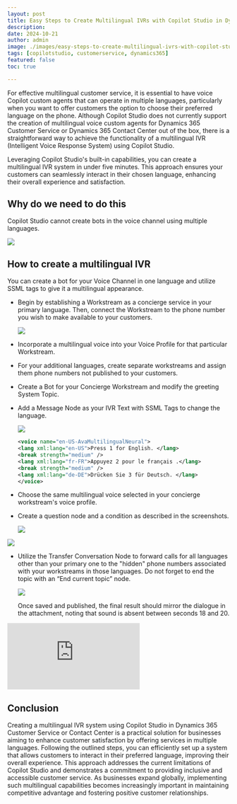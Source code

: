 ```yaml
---
layout: post
title: Easy Steps to Create Multilingual IVRs with Copilot Studio in Dynamics 365 Customer Service or ContactCenter
description: 
date: 2024-10-21
author: admin
image: ./images/easy-steps-to-create-multilingual-ivrs-with-copilot-studio-in-dynamics-365-customer-service-or-contactcenter.jpeg
tags: [copilotstudio, customerservice, dynamics365]
featured: false
toc: true

---
```


For effective multilingual customer service, it is essential to have voice Copilot custom agents that can operate in multiple languages, particularly when you want to offer customers the option to choose their preferred language on the phone. Although Copilot Studio does not currently support the creation of multilingual voice custom agents for Dynamics 365 Customer Service or Dynamics 365 Contact Center out of the box, there is a straightforward way to achieve the functionality of a multilingual IVR (Intelligent Voice Response System) using Copilot Studio.

Leveraging Copilot Studio's built-in capabilities, you can create a multilingual IVR system in under five minutes. This approach ensures your customers can seamlessly interact in their chosen language, enhancing their overall experience and satisfaction.

## Why do we need to do this

Copilot Studio cannot create bots in the voice channel using multiple languages.

![]({{site.baseurl}}/images/cm2iy07ml001y08me9sokaz7m.md/32feb528-28c0-4f03-ab15-ff2ed31e3fd1.png)

## How to create a multilingual IVR

You can create a bot for your Voice Channel in one language and utilize SSML tags to give it a multilingual appearance.

* Begin by establishing a Workstream as a concierge service in your primary language. Then, connect the Workstream to the phone number you wish to make available to your customers.
    
    ![]({{site.baseurl}}/images/cm2iy07ml001y08me9sokaz7m.md/d3921049-8b21-457a-81b5-48642e5140d2.png)
    
* Incorporate a multilingual voice into your Voice Profile for that particular Workstream.
    
* For your additional languages, create separate workstreams and assign them phone numbers not published to your customers.
    
* Create a Bot for your Concierge Workstream and modify the greeting System Topic.
    
* Add a Message Node as your IVR Text with SSML Tags to change the language.
    
    ![]({{site.baseurl}}/images/cm2iy07ml001y08me9sokaz7m.md/5c9f01f4-f20f-4528-8078-03862e019db9.png)
    
    ```xml
    <voice name="en-US-AvaMultilingualNeural">
    <lang xml:lang="en-US">Press 1 for English. </lang>
    <break strength="medium" />
    <lang xml:lang="fr-FR">Appuyez 2 pour le français .</lang>
    <break strength="medium" />
    <lang xml:lang="de-DE">Drücken Sie 3 für Deutsch. </lang>
    </voice>
    ```
    
* Choose the same multilingual voice selected in your concierge workstream's voice profile.
    
* Create a question node and a condition as described in the screenshots.
    
    ![]({{site.baseurl}}/images/cm2iy07ml001y08me9sokaz7m.md/dda57bab-6c53-43f1-8cab-693959cb68b8.png)
    

![]({{site.baseurl}}/images/cm2iy07ml001y08me9sokaz7m.md/d21f3930-c384-4375-a47a-574cdad1827c.png)

* Utilize the Transfer Conversation Node to forward calls for all languages other than your primary one to the "hidden" phone numbers associated with your workstreams in those languages. Do not forget to end the topic with an “End current topic” node.
    
    ![]({{site.baseurl}}/images/cm2iy07ml001y08me9sokaz7m.md/bc82bef8-49c5-4d0a-9cd3-5f526991e47d.png)
    
    Once saved and published, the final result should mirror the dialogue in the attachment, noting that sound is absent between seconds 18 and 20.
    

<p><iframe src="https://www.youtube-nocookie.com/embed/ndv2lBOfBc4" loading="lazy" frameborder="0" allowfullscreen></iframe></p> 

    

## Conclusion

Creating a multilingual IVR system using Copilot Studio in Dynamics 365 Customer Service or Contact Center is a practical solution for businesses aiming to enhance customer satisfaction by offering services in multiple languages. Following the outlined steps, you can efficiently set up a system that allows customers to interact in their preferred language, improving their overall experience. This approach addresses the current limitations of Copilot Studio and demonstrates a commitment to providing inclusive and accessible customer service. As businesses expand globally, implementing such multilingual capabilities becomes increasingly important in maintaining competitive advantage and fostering positive customer relationships.
